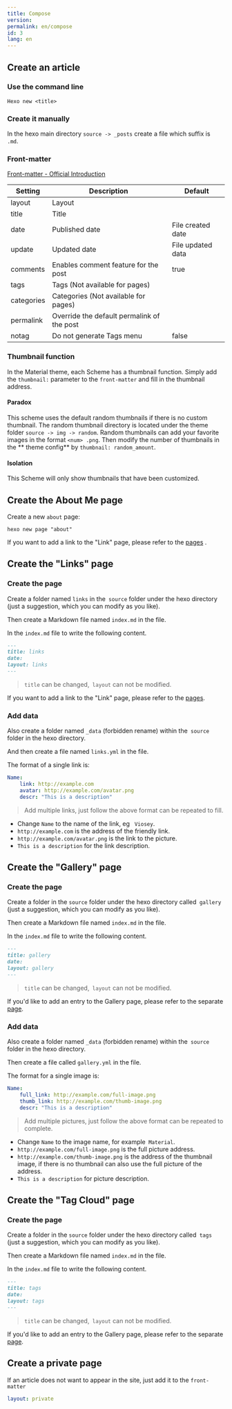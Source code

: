 ```yaml
---
title: Compose
version:
permalink: en/compose
id: 3
lang: en
---
```

## Create an article

### Use the command line

```shell
Hexo new <title>
```

### Create it manually

In the hexo main directory `source -> _posts` create a file which suffix is ` .md`.

### Front-matter

[Front-matter - Official Introduction](https://hexo.io/en/docs/front-matter.html)

| Setting    | Description                              | Default           |
| ---------- | ---------------------------------------- | ----------------- |
| layout     | Layout                                   |                   |
| title      | Title                                    |                   |
| date       | Published date                           | File created date |
| update     | Updated date                             | File updated data |
| comments   | Enables comment feature for the post     | true              |
| tags       | Tags (Not available for pages)           |                   |
| categories | Categories (Not available for pages)     |                   |
| permalink  | Override the default permalink of the post |                   |
| notag      | Do not generate Tags menu                | false             |

 

### Thumbnail function

In the Material theme, each Scheme has a thumbnail function.
Simply add the `thumbnail:` parameter to the `front-matter` and fill in the thumbnail address.

#### Paradox

This scheme uses the default random thumbnails if there is no custom thumbnail. The random thumbnail directory is located under the theme folder `source -> img -> random`.
Random thumbnails can add your favorite images in the format `<num> .png`. Then modify the number of thumbnails in the ** theme config** by `thumbnail: random_amount`.

#### Isolation

This Scheme will only show thumbnails that have been customized.

## Create the About Me page

Create a new `about` page:

```shell
hexo new page "about"
```

If you want to add a link to the "Link" page, please refer to the [pages](/en/intro/#pages) .

## Create the "Links" page

### Create the page

Create a folder named `links` in the` source` folder under the hexo directory (just a suggestion, which you can modify as you like).

Then create a Markdown file named `index.md` in the file.

In the `index.md` file to write the following content.

```markdown
---
title: links
date:
layout: links
---
```

> `title` can be changed,` layout` can not be modified.

If you want to add a link to the "Link" page, please refer to the [pages](/en/intro/#pages).

### Add data

Also create a folder named `_data` (forbidden rename) within the` source` folder in the hexo directory.

And then create a file named `links.yml` in the file.

The format of a single link is:

```yaml
Name:
    link: http://example.com
    avatar: http://example.com/avatar.png
    descr: "This is a description"
```

> Add multiple links, just follow the above format can be repeated to fill.

- Change `Name` to the name of the link, eg ` Viosey`.
- `http://example.com` is the address of the friendly link.
- `http://example.com/avatar.png` is the link to the picture.
- `This is a description` for the link description.

## Create the "Gallery" page

### Create the page

Create a folder in the `source` folder under the hexo directory called` gallery` (just a suggestion, which you can modify as you like).

Then create a Markdown file named `index.md` in the file.

In the `index.md` file to write the following content.

```markdown
---
title: gallery
date:
layout: gallery
---
```

> `title` can be changed,` layout` can not be modified.

If you'd like to add an entry to the Gallery page, please refer to the separate [page](/en/intro/#pages).

### Add data

Also create a folder named `_data` (forbidden rename) within the` source` folder in the hexo directory.

Then create a file called `gallery.yml` in the file.

The format for a single image is:

```yaml
Name:
	full_link: http://example.com/full-image.png
	thumb_link: http://example.com/thumb-image.png
	descr: "This is a description"
```

> Add multiple pictures, just follow the above format can be repeated to complete.

- Change `Name` to the image name, for example` Material`.
- `http://example.com/full-image.png` is the full picture address.
- `http://example.com/thumb-image.png` is the address of the thumbnail image, if there is no thumbnail can also use the full picture of the address.
- `This is a description` for picture description.


## Create the "Tag Cloud" page

### Create the page

Create a folder in the `source` folder under the hexo directory called` tags` (just a suggestion, which you can modify as you like).

Then create a Markdown file named `index.md` in the file.

In the `index.md` file to write the following content.

```markdown
---
title: tags
date:
layout: tags
---
```

> `title` can be changed,` layout` can not be modified.

If you'd like to add an entry to the Gallery page, please refer to the separate [page](/en/intro/#pages).


## Create a private page

If an article does not want to appear in the site, just add it to the `front-matter`

```yaml
layout: private
```